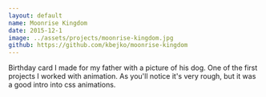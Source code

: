 ```yaml
---
layout: default
name: Moonrise Kingdom
date: 2015-12-1
image: ../assets/projects/moonrise-kingdom.jpg
github: https://github.com/kbejko/moonrise-kingdom
---
```


Birthday card I made for my father with a picture of his dog. One of the first projects I worked with animation. As you'll notice it's very rough, but it was a good intro into css animations.
